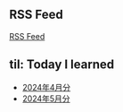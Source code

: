 ## RSS Feed

[RSS Feed](rss/feeds.xml)

## til: Today I learned

- [2024年4月分](2024/2024-04)
- [2024年5月分](2024/2024-05)
